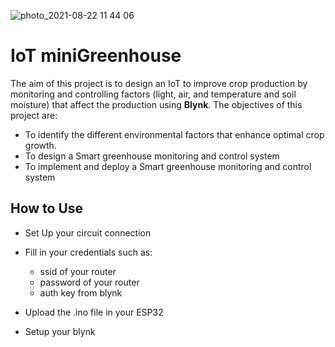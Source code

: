 ![photo_2021-08-22 11 44 06](https://user-images.githubusercontent.com/44223263/130352272-040b2463-f69a-452f-916e-9ed2d4d9e0ab.jpeg)
# IoT miniGreenhouse

The aim of this project is to design an IoT to improve crop production by monitoring and controlling factors (light, air, and temperature and soil moisture) that affect the production using **Blynk**. The objectives of this project are:

+ To identify the different environmental factors that enhance optimal crop growth.
+ To design a Smart greenhouse monitoring and control system
+ To implement and deploy a Smart greenhouse monitoring and control system

## How to Use

- Set Up your circuit connection 


- Fill in your credentials such as:

  - ssid of your router
  - password of your router
  - auth key from blynk
  
- Upload the .ino file in your ESP32

- Setup your blynk





